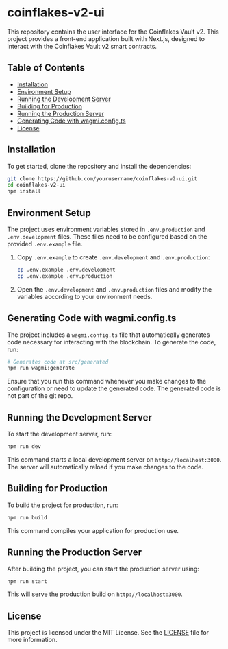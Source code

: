 # coinflakes-v2-ui

This repository contains the user interface for the Coinflakes Vault v2. This project provides a front-end application built with Next.js, designed to interact with the Coinflakes Vault v2 smart contracts.

## Table of Contents

- [Installation](#installation)
- [Environment Setup](#environment-setup)
- [Running the Development Server](#running-the-development-server)
- [Building for Production](#building-for-production)
- [Running the Production Server](#running-the-production-server)
- [Generating Code with wagmi.config.ts](#generating-code-with-wagmiconfigts)
- [License](#license)

## Installation

To get started, clone the repository and install the dependencies:

```bash
git clone https://github.com/yourusername/coinflakes-v2-ui.git
cd coinflakes-v2-ui
npm install
```

## Environment Setup

The project uses environment variables stored in `.env.production` and `.env.development` files. These files need to be configured based on the provided `.env.example` file.

1. Copy `.env.example` to create `.env.development` and `.env.production`:

   ```bash
   cp .env.example .env.development
   cp .env.example .env.production
   ```

2. Open the `.env.development` and `.env.production` files and modify the variables according to your environment needs.

## Generating Code with wagmi.config.ts

The project includes a `wagmi.config.ts` file that automatically generates code necessary for interacting with the blockchain. To generate the code, run:

```bash
# Generates code at src/generated
npm run wagmi:generate
```

Ensure that you run this command whenever you make changes to the configuration or need to update the generated code. The
generated code is not part of the git repo.

## Running the Development Server

To start the development server, run:

```bash
npm run dev
```

This command starts a local development server on `http://localhost:3000`. The server will automatically reload if you make changes to the code.

## Building for Production

To build the project for production, run:

```bash
npm run build
```

This command compiles your application for production use.

## Running the Production Server

After building the project, you can start the production server using:

```bash
npm run start
```

This will serve the production build on `http://localhost:3000`.

## License

This project is licensed under the MIT License. See the [LICENSE](LICENSE) file for more information.
